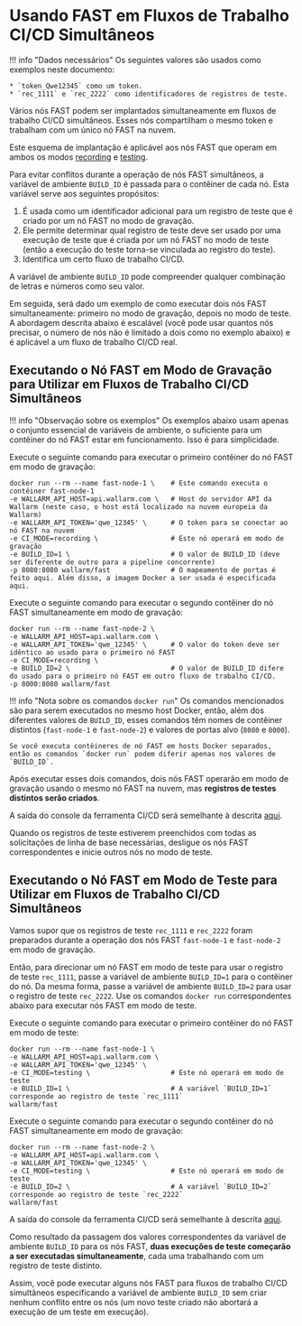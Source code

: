 [doc-ci-recording]:             ci-mode-recording.md
[doc-ci-recording-example]:     ci-mode-recording.md#deployment-of-a-fast-node-in-recording-mode
[doc-ci-testing]:               ci-mode-testing.md
[doc-ci-testing-example]:       ci-mode-testing.md#deployment-of-a-fast-node-in-the-testing-mode

#   Usando FAST em Fluxos de Trabalho CI/CD Simultâneos

!!! info "Dados necessários"
    Os seguintes valores são usados como exemplos neste documento:

    * `token_Qwe12345` como um token.
    * `rec_1111` e `rec_2222` como identificadores de registros de teste.

Vários nós FAST podem ser implantados simultaneamente em fluxos de trabalho CI/CD simultâneos. Esses nós compartilham o mesmo token e trabalham com um único nó FAST na nuvem.

Este esquema de implantação é aplicável aos nós FAST que operam em ambos os modos [recording][doc-ci-recording] e [testing][doc-ci-testing].

Para evitar conflitos durante a operação de nós FAST simultâneos, a variável de ambiente `BUILD_ID` é passada para o contêiner de cada nó. Esta variável serve aos seguintes propósitos:
1.  É usada como um identificador adicional para um registro de teste que é criado por um nó FAST no modo de gravação.
2.  Ele permite determinar qual registro de teste deve ser usado por uma execução de teste que é criada por um nó FAST no modo de teste (então a execução do teste torna-se vinculada ao registro do teste). 
3.  Identifica um certo fluxo de trabalho CI/CD.

A variável de ambiente `BUILD_ID` pode compreender qualquer combinação de letras e números como seu valor.

Em seguida, será dado um exemplo de como executar dois nós FAST simultaneamente: primeiro no modo de gravação, depois no modo de teste. A abordagem descrita abaixo é escalável (você pode usar quantos nós precisar, o número de nós não é limitado a dois como no exemplo abaixo) e é aplicável a um fluxo de trabalho CI/CD real.

##  Executando o Nó FAST em Modo de Gravação para Utilizar em Fluxos de Trabalho CI/CD Simultâneos

!!! info "Observação sobre os exemplos"
    Os exemplos abaixo usam apenas o conjunto essencial de variáveis de ambiente, o suficiente para um contêiner do nó FAST estar em funcionamento. Isso é para simplicidade.

Execute o seguinte comando para executar o primeiro contêiner do nó FAST em modo de gravação:

```
docker run --rm --name fast-node-1 \    # Este comando executa o contêiner fast-node-1
-e WALLARM_API_HOST=api.wallarm.com \   # Host do servidor API da Wallarm (neste caso, o host está localizado na nuvem europeia da Wallarm)
-e WALLARM_API_TOKEN='qwe_12345' \      # O token para se conectar ao nó FAST na nuvem
-e CI_MODE=recording \                  # Este nó operará em modo de gravação
-e BUILD_ID=1 \                         # O valor de BUILD_ID (deve ser diferente de outro para a pipeline concorrente)
-p 8080:8080 wallarm/fast               # O mapeamento de portas é feito aqui. Além disso, a imagem Docker a ser usada é especificada aqui.
```

Execute o seguinte comando para executar o segundo contêiner do nó FAST simultaneamente em modo de gravação:

```
docker run --rm --name fast-node-2 \
-e WALLARM_API_HOST=api.wallarm.com \
-e WALLARM_API_TOKEN='qwe_12345' \      # O valor do token deve ser idêntico ao usado para o primeiro nó FAST
-e CI_MODE=recording \
-e BUILD_ID=2 \                         # O valor de BUILD_ID difere do usado para o primeiro nó FAST em outro fluxo de trabalho CI/CD.
-p 8000:8080 wallarm/fast
```

!!! info "Nota sobre os comandos `docker run`"
    Os comandos mencionados são para serem executados no mesmo host Docker, então, além dos diferentes valores de `BUILD_ID`, esses comandos têm nomes de contêiner distintos (`fast-node-1` e `fast-node-2`) e valores de portas alvo (`8080` e `8000`).
    
    Se você executa contêineres de nó FAST em hosts Docker separados, então os comandos `docker run` podem diferir apenas nos valores de `BUILD_ID`.

Após executar esses dois comandos, dois nós FAST operarão em modo de gravação usando o mesmo nó FAST na nuvem, mas **registros de testes distintos serão criados**.

A saída do console da ferramenta CI/CD será semelhante à descrita [aqui][doc-ci-recording-example].

Quando os registros de teste estiverem preenchidos com todas as solicitações de linha de base necessárias, desligue os nós FAST correspondentes e inicie outros nós no modo de teste.

##  Executando o Nó FAST em Modo de Teste para Utilizar em Fluxos de Trabalho CI/CD Simultâneos

Vamos supor que os registros de teste `rec_1111` e `rec_2222` foram preparados durante a operação dos nós FAST `fast-node-1` e `fast-node-2` em modo de gravação.  

Então, para direcionar um nó FAST em modo de teste para usar o registro de teste `rec_1111`, passe a variável de ambiente `BUILD_ID=1` para o contêiner do nó. Da mesma forma, passe a variável de ambiente `BUILD_ID=2` para usar o registro de teste `rec_2222`. Use os comandos `docker run` correspondentes abaixo para executar nós FAST em modo de teste.

Execute o seguinte comando para executar o primeiro contêiner do nó FAST em modo de teste:

```
docker run --rm --name fast-node-1 \
-e WALLARM_API_HOST=api.wallarm.com \
-e WALLARM_API_TOKEN='qwe_12345' \
-e CI_MODE=testing \                    # Este nó operará em modo de teste
-e BUILD_ID=1 \                         # A variável `BUILD_ID=1` corresponde ao registro de teste `rec_1111`
wallarm/fast
```

Execute o seguinte comando para executar o segundo contêiner do nó FAST simultaneamente em modo de gravação:

```
docker run --rm --name fast-node-2 \
-e WALLARM_API_HOST=api.wallarm.com \
-e WALLARM_API_TOKEN='qwe_12345' \
-e CI_MODE=testing \                    # Este nó operará em modo de teste
-e BUILD_ID=2 \                         # A variável `BUILD_ID=2` corresponde ao registro de teste `rec_2222`
wallarm/fast
```

A saída do console da ferramenta CI/CD será semelhante à descrita [aqui][doc-ci-testing-example].

Como resultado da passagem dos valores correspondentes da variável de ambiente `BUILD_ID` para os nós FAST, **duas execuções de teste começarão a ser executadas simultaneamente**, cada uma trabalhando com um registro de teste distinto.

Assim, você pode executar alguns nós FAST para fluxos de trabalho CI/CD simultâneos especificando a variável de ambiente `BUILD_ID` sem criar nenhum conflito entre os nós (um novo teste criado não abortará a execução de um teste em execução).
